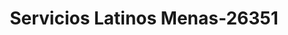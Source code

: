 ---
f_zip-code: 55057
f_state-code: MN
title: Servicios Latinos Menas-26351
f_phone: 507-645-5742
f_city-only: Northfield
f_address: 507 Water Street S Northfield
f_location-unique-id: '26351'
slug: servicios-latinos-menas-26351
updated-on: '2024-05-30T13:46:58.046Z'
created-on: '2024-05-30T13:36:59.803Z'
published-on: '2024-05-30T13:54:32.469Z'
f_city-state: cms/city/northfield-mn.md
f_company: cms/company/servicios-latinos-menas.md
f_state: cms/state/minnesota.md
layout: '[payday-loan].html'
tags: payday-loan
---